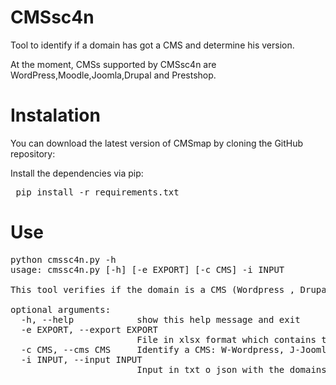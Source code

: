 # CMSsc4n

 Tool to identify if a domain has got a CMS and determine his version.
 
 At the moment, CMSs supported by CMSsc4n are WordPress,Moodle,Joomla,Drupal and Prestshop.
 
 # Instalation

You can download the latest version of CMSmap by cloning the GitHub repository:

Install the dependencies via pip:

<pre> pip install -r requirements.txt </pre>

# Use

<pre>
python cmssc4n.py -h
usage: cmssc4n.py [-h] [-e EXPORT] [-c CMS] -i INPUT

This tool verifies if the domain is a CMS (Wordpress , Drupal, Joomla, Prestashop or Moodle) and returns the version

optional arguments:
  -h, --help            show this help message and exit
  -e EXPORT, --export EXPORT
                        File in xlsx format which contains the domains want to know if they are a CMS (y/n)
  -c CMS, --cms CMS     Identify a CMS: W-Wordpress, J-Joomla, D-Drupal, M-Moodle or P-PrestaShop.Default:All
  -i INPUT, --input INPUT
                        Input in txt o json with the domains which it wants to analyze
</pre>
